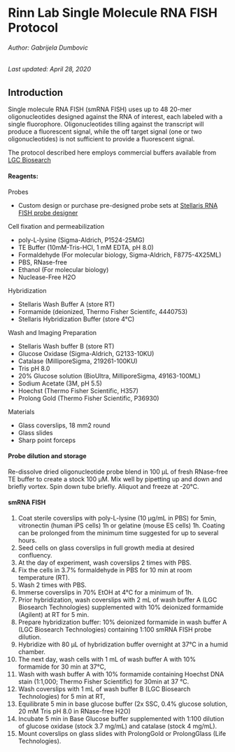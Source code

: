 # Rinn Lab Single Molecule RNA FISH Protocol

###### Author: Gabrijela Dumbovic
###### Last updated: April 28, 2020


## Introduction
Single molecule RNA FISH (smRNA FISH) uses up to 48 20-mer oligonucleotides designed against the RNA of interest, each labeled with a single fluorophore. Oligonucleotides tilling against the transcript will produce a fluorescent signal, while the off target signal (one or two oligonucleotides) is not sufficient to provide a fluorescent signal.

The protocol described here employs commercial buffers available from [LGC Biosearch](https://www.biosearchtech.com/)

#### Reagents:
Probes
- Custom design or purchase pre-designed probe sets at [Stellaris RNA FISH probe designer](https://www.biosearchtech.com/products/rna-fish/custom-stellaris-probe-sets)

Cell fixation and permeabilization
- poly-L-lysine (Sigma-Aldrich, P1524-25MG)
- TE Buffer (10mM-Tris-HCl, 1 mM EDTA, pH 8.0)
- Formaldehyde (For molecular biology,  Sigma-Aldrich, F8775-4X25ML)
- PBS, RNase-free
- Ethanol (For molecular biology)
- Nuclease-Free H2O

Hybridization
- Stellaris Wash Buffer A (store RT)
- Formamide (deionized,  Thermo Fisher Scientifc, 4440753)
- Stellaris Hybridization Buffer (store 4°C)

Wash and Imaging Preparation
- Stellaris Wash buffer B (store RT)
- Glucose Oxidase (Sigma-Aldrich, G2133-10KU)
- Catalase (MilliporeSigma, 219261-100KU)
- Tris pH 8.0
- 20% Glucose solution (BioUltra, MilliporeSigma, 49163-100ML)
- Sodium Acetate (3M, pH 5.5)
- Hoechst (Thermo Fisher Scientific, H357)
- Prolong Gold (Thermo Fisher Scientific, P36930)

Materials
- Glass coverslips, 18 mm2 round
- Glass slides
- Sharp point forceps

#### Probe dilution and storage
Re-dissolve dried oligonucleotide probe blend in 100 μL of fresh RNase-free TE buffer to create a stock 100 μM. Mix well by pipetting up and down and briefly vortex. Spin down tube briefly. Aliquot and freeze at -20°C.

#### smRNA FISH
1. Coat sterile coverslips with poly-L-lysine (10 μg/mL in PBS) for 5min, vitronectin (human iPS cells) 1h or gelatine (mouse ES cells) 1h. Coating can be prolonged from the minimum time suggested for up to several hours.
2. Seed cells on glass coverslips in full growth media at desired confluency. 
3. At the day of experiment, wash coverslips 2 times with PBS.
4. Fix the cells in 3.7% formaldehyde in PBS for 10 min at room temperature (RT).
5. Wash 2 times with PBS.
6. Immerse coverslips in 70% EtOH at 4°C for a minimum of 1h. 
7. Prior hybridization, wash coverslips with 2 mL of wash buffer A (LGC Biosearch Technologies) supplemented with 10% deionized formamide (Agilent) at RT for 5 min. 
8. Prepare hybridization buffer: 10% deionized formamide in wash buffer A (LGC Biosearch Technologies) containing 1:100 smRNA FISH probe dilution.
9. Hybridize with 80 μL of hybridization buffer overnight at 37°C in a humid chamber. 
10. The next day, wash cells with 1 mL of wash buffer A with 10% formamide for 30 min at 37°C, 
11. Wash with wash buffer A with 10% formamide containing Hoechst DNA stain (1:1,000; Thermo Fisher Scientific) for 30min at 37 °C. 
12. Wash coverslips with 1 mL of wash buffer B (LGC Biosearch Technologies) for 5 min at RT, 
13. Equilibrate 5 min in base glucose buffer (2x SSC, 0.4% glucose solution, 20 mM Tris pH 8.0 in RNase-free H2O)
14. Incubate 5 min in Base Glucose buffer supplemented with 1:100 dilution of glucose oxidase (stock 3.7 mg/mL) and catalase (stock 4 mg/mL). 
15. Mount coverslips on glass slides with ProlongGold or ProlongGlass (Life Technologies).
